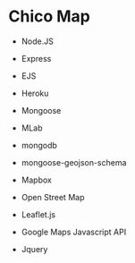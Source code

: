 # Chico Map

- Node.JS
- Express
- EJS

- Heroku

- Mongoose
- MLab
- mongodb
- mongoose-geojson-schema

- Mapbox
- Open Street Map

- Leaflet.js
- Google Maps Javascript API
- Jquery

